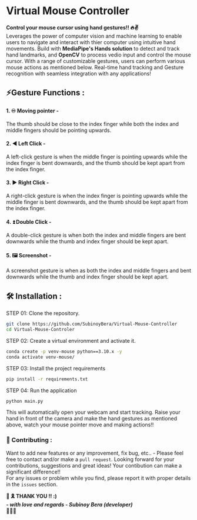 # Virtual Mouse Controller

<b>Control your mouse cursor using hand gestures!! 🔥✌️</b><br>
Leverages the power of computer vision and machine learning to enable users to navigate and interact with thier computer using intuitive hand movements. Build with <b>MediaPipe's Hands solution</b> to detect and track hand landmarks, and <b>OpenCV</b> to process vedio input and control the mouse cursor. With a range of customizable gestures, users can perform various mouse actions as mentioned below. Real-time hand tracking and Gesture recognition with seamless integration with any applications!

## ⚡Gesture Functions :

#### 1. ♾️ Moving pointer -

The thumb should be close to the index finger while both the index and middle fingers should be pointing upwards.

#### 2. ◀️ Left Click -

A left-click gesture is when the middle finger is pointing upwards while the index finger is bent downwards, and the thumb should be kept apart from the index finger.

#### 3. ▶️ Right Click -

A right-click gesture is when the index finger is pointing upwards while the middle finger is bent downwards, and the thumb should be kept apart from the index finger.

#### 4. ⏫ Double Click -

A double-click gesture is when both the index and middle fingers are bent downwards while the thumb and index finger should be kept apart.

#### 5. 🖼️ Screenshot -

A screenshot gesture is when as both the index and middle fingers and bent downwards while the thumb and index finger should be kept apart.

## 🛠️ Installation :

STEP 01: Clone the repository.

```bash
git clone https://github.com/SubinoyBera/Virtual-Mouse-Controller
cd Virtual-Mouse-Controler
```

STEP 02: Create a virtual environment and activate it.

```bash
conda create -p venv-mouse python==3.10.x -y
conda activate venv-mouse/
```

STEP 03: Install the project requirements

```bash
pip install -r requirements.txt
```

STEP 04: Run the application

```bash
python main.py
```

This will automatically open your webcam and start tracking. Raise your hand in front of the camera and make the hand gestures as mentioned above, watch your mouse pointer move and making actions!!
<br>

### 📌 Contributing :

Want to add new features or any improvement, fix bug, etc.. - Please feel free to contact and/or make a `pull request`. Looking forward for your contributions, suggestions and great ideas! Your contibution can make a significant difference!!<br>
For any issues or problem while you find, please report it with proper details in the `issues` section.
<br>

<b>🙏 🎗️ THANK YOU !! :) <br>
<i>- with love and regards - Subinoy Bera (developer)</i> </b> <br>
🧡🤍💚
